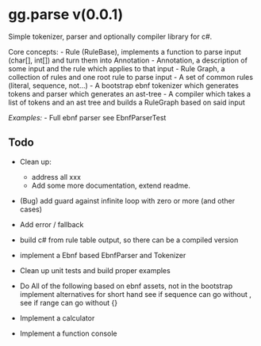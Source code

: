 gg.parse v(0.0.1)
======================

Simple tokenizer, parser and optionally compiler library for c#.

Core concepts:
	- Rule (RuleBase), implements a function to parse input (char[], int[]) and turn them into Annotation
	- Annotation, a description of some input and the rule which applies to that input
	- Rule Graph, a collection of rules and one root rule to parse input
	- A set of common rules (literal, sequence, not...)
	- A bootstrap ebnf tokenizer which generates tokens and parser which generates an ast-tree
	- A compiler which takes a list of tokens and an ast tree and builds a RuleGraph based on said input

*Examples:*
	- Full ebnf parser see EbnfParserTest

Todo
----

- Clean up:
  - address all xxx
  - Add some more documentation, extend readme.

- (Bug) add guard against infinite loop with zero or more (and other cases)
- Add error / fallback

- build c# from rule table output, so there can be a compiled version

- implement a Ebnf based EbnfParser and Tokenizer

- Clean up unit tests and build proper examples

- Do All of the following based on ebnf assets, not in the bootstrap
	implement alternatives for short hand
	see if sequence can go without ,
	see if range can go without {}

- Implement a calculator

- Implement a function console